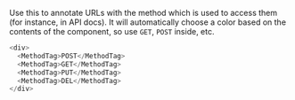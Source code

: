 Use this to annotate URLs with the method which is used to access them (for instance, in API docs). It will automatically choose a color based on the contents of the component, so use `GET`, `POST` inside, etc.

```javascript
<div>
  <MethodTag>POST</MethodTag>
  <MethodTag>GET</MethodTag>
  <MethodTag>PUT</MethodTag>
  <MethodTag>DEL</MethodTag>
</div>
```
